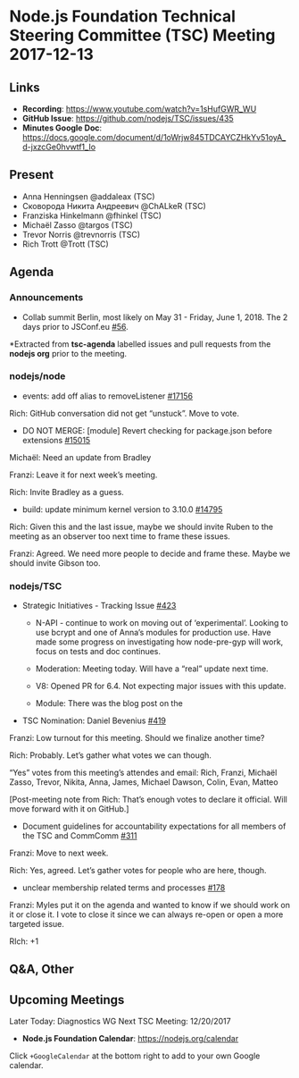 # Node.js Foundation Technical Steering Committee (TSC) Meeting 2017-12-13

## Links

* **Recording**: https://www.youtube.com/watch?v=1sHufGWR_WU
* **GitHub Issue**: https://github.com/nodejs/TSC/issues/435
* **Minutes Google Doc**: https://docs.google.com/document/d/1oWrjw845TDCAYCZHkYv51oyA_d-jxzcGe0hvwtf1_Io

## Present

* Anna Henningsen @addaleax (TSC)
* Сковорода Никита Андреевич @ChALkeR (TSC)
* Franziska Hinkelmann @fhinkel (TSC)
* Michaël Zasso @targos (TSC)
* Trevor Norris @trevnorris (TSC)
* Rich Trott @Trott (TSC)



## Agenda

### Announcements
* Collab summit Berlin, most likely on May 31 - Friday, June 1, 2018. The 2 days prior to JSConf.eu [#56](https://github.com/nodejs/summit/issues/56).
 
*Extracted from **tsc-agenda** labelled issues and pull requests from the **nodejs org** prior to the meeting.

### nodejs/node

* events: add off alias to removeListener [#17156](https://github.com/nodejs/node/pull/17156)

Rich: GitHub conversation did not get “unstuck”. Move to vote.


* DO NOT MERGE: \[module\] Revert checking for package.json before extensions [#15015](https://github.com/nodejs/node/pull/15015)

Michaël: Need an update from Bradley

Franzi: Leave it for next week’s meeting.

Rich: Invite Bradley as a guess.

* build: update minimum kernel version to 3.10.0 [#14795](https://github.com/nodejs/node/pull/14795)

Rich: Given this and the last issue, maybe we should invite Ruben to the meeting as an observer too next time to frame these issues.

Franzi: Agreed. We need more people to decide and frame these. Maybe we should invite Gibson too.

### nodejs/TSC

* Strategic Initiatives - Tracking Issue [#423](https://github.com/nodejs/TSC/issues/423)
   * N-API - continue to work on moving out of ‘experimental’.  Looking to use bcrypt and
     one of Anna’s modules for production use.  Have made some progress on investigating
     how node-pre-gyp will work, focus on tests and doc continues.

  * Moderation: Meeting today. Will have a “real” update next time.

  * V8: Opened PR for 6.4. Not expecting major issues with this update.

  * Module: There was the blog post on the 

* TSC Nomination: Daniel Bevenius [#419](https://github.com/nodejs/TSC/issues/419)

Franzi: Low turnout for this meeting. Should we finalize another time?

Rich: Probably. Let’s gather what votes we can though.

“Yes” votes from this meeting’s attendes and email: Rich, Franzi, Michaël Zasso, Trevor, Nikita, Anna, James, Michael Dawson, Colin, Evan, Matteo

[Post-meeting note from Rich: That’s enough votes to declare it official. Will move forward with it on GitHub.]

* Document guidelines for accountability expectations for all members of the TSC and CommComm [#311](https://github.com/nodejs/TSC/issues/311)

Franzi: Move to next week.

Rich: Yes, agreed. Let’s gather votes for people who are here, though.

* unclear membership related terms and processes [#178](https://github.com/nodejs/TSC/issues/178)

Franzi: Myles put it on the agenda and wanted to know if we should work on it or close it. I vote to close it since we can always re-open or open a more targeted issue.

RIch: +1


## Q&A, Other

## Upcoming Meetings
Later Today: Diagnostics WG
Next TSC Meeting: 12/20/2017

* **Node.js Foundation Calendar**: https://nodejs.org/calendar

Click `+GoogleCalendar` at the bottom right to add to your own Google calendar.


